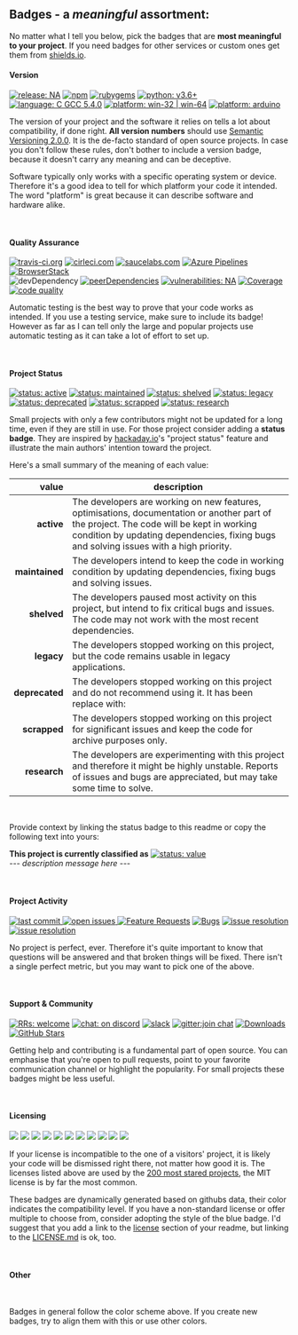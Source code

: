 ## Badges - a _meaningful_ assortment:

No matter what I tell you below, pick the badges that are **most meaningful to your project**. If you need badges for other services or custom ones get them from [shields.io][shields.io].

#### Version

<a href="#changelog"><img src="https://img.shields.io/github/release-pre/nqtronix/git-template.svg" alt="release: NA"></a>
<a href="https://www.npmjs.com/package/vue"><img src="https://img.shields.io/npm/v/vue.svg" alt="npm"></a>
<a href="https://rubygems.org/gems/bootstrap"><img src="https://img.shields.io/gem/v/bootstrap.svg" alt="rubygems"></a>
<a href=""><img src="https://img.shields.io/badge/python-v3.6+-blue.svg" alt="python: v3.6+"></a>
<a href="#about"><img src="https://img.shields.io/badge/language-C GCC 5.4.0-blue.svg" alt="language: C GCC 5.4.0"></a>
<a href=""><img src="https://img.shields.io/badge/platform-win--32 | win--64-blue.svg" alt="platform: win-32 | win-64"></a>
<a href=""><img src="https://img.shields.io/badge/platform-arduino-blue.svg" alt="platform: arduino"></a>


The version of your project and the software it relies on tells a lot about compatibility, if done right. **All version numbers** should use [Semantic Versioning 2.0.0][semver.org]. It is the de-facto standard of open source projects. In case you don't follow these rules, don't bother to include a version badge, because it doesn't carry any meaning and can be deceptive.

Software typically only works with a specific operating system or device. Therefore it's a good idea to tell for which platform your code it intended. The word "platform" is great because it can describe software and hardware alike.

<br>

#### Quality Assurance

<a href="https://travis-ci.org/freeCodeCamp/freeCodeCamp"><img src="https://travis-ci.org/freeCodeCamp/freeCodeCamp.svg?branch=staging" alt="travis-ci.org"></a>
<a href="https://circleci.com"><img src="https://circleci.com/gh/facebook/react.svg?style=shield&circle-token=:circle-token" alt="cirleci.com"></a>
<a href="https://app.saucelabs.com/builds/50f8372d79f743a3b25fb6ca4851ca4c"><img src="https://app.saucelabs.com/buildstatus/vuejs" alt="saucelabs.com"></a>
<a href="https://aka.ms/vscode-builds"><img src="https://vscode.visualstudio.com/_apis/public/build/definitions/a4cdce18-a05c-4bb8-9476-5d07e63bfd76/1/badge?branchName=master" alt="Azure Pipelines"></a>
<a href="https://www.browserstack.com/automate/public-build/SkxZcStBeExEdVJqQ2hWYnlWckpkNmNEY213SFp6WHFETWk2bGFuY3pCbz0tLXhqbHJsVlZhQnRBdEpod3NLSDMzaHc9PQ==--3d0b75245708616eb93113221beece33e680b229"><img src="https://www.browserstack.com/automate/badge.svg?badge_key=SkxZcStBeExEdVJqQ2hWYnlWckpkNmNEY213SFp6WHFETWk2bGFuY3pCbz0tLXhqbHJsVlZhQnRBdEpod3NLSDMzaHc9PQ==--3d0b75245708616eb93113221beece33e680b229" alt="BrowserStack"></a><br>
<img src="https://img.shields.io/david/dev/twbs/bootstrap.svg" alt="devDependency"></a>
<a href="https://coveralls.io/github/twbs/bootstrap?branch=v4-dev">
<img src="https://img.shields.io/david/peer/twbs/bootstrap.svg" alt="peerDependencies"></a>
<a href="https://david-dm.org/twbs/bootstrap?type=dev">
<a href="https://snyk.io/test/github/freecodecamp/freecodecamp"><img src="https://snyk.io/test/github/freecodecamp/freecodecamp/badge.svg" alt="vulnerabilities: NA"></a>
<a href="https://david-dm.org/twbs/bootstrap?type=peer"><img  src="https://img.shields.io/coveralls/github/twbs/bootstrap/v4-dev.svg" alt="Coverage"></a>
<a href="https://lgtm.com/projects/g/mrdoob/three.js/"><img src="https://img.shields.io/lgtm/grade/javascript/g/mrdoob/three.js.svg?label=code%20quality" alt="code quality"></a>

Automatic testing is the best way to prove that your code works as intended. If you use a testing service, make sure to include its badge! However as far as I can tell only the large and popular projects use automatic testing as it can take a lot of effort to set up.

<br>

#### Project Status

<a href="badges.md#project-status"><img src="https://img.shields.io/badge/status-active-brightgreen.svg" alt="status: active"></a>
<a href="badges.md#project-status"><img src="https://img.shields.io/badge/status-maintained-green.svg" alt="status: maintained"></a>
<a href="badges.md#project-status"><img src="https://img.shields.io/badge/status-shelved-yellowgreen.svg" alt="status: shelved"></a>
<a href="badges.md#project-status"><img src="https://img.shields.io/badge/status-legacy-yellow.svg" alt="status: legacy"></a>
<a href="badges.md#project-status"><img src="https://img.shields.io/badge/status-deprecated-orange.svg" alt="status: deprecated"></a>
<a href="badges.md#project-status"><img src="https://img.shields.io/badge/status-scrapped-red.svg" alt="status: scrapped"></a>
<a href="badges.md#project-status"><img src="https://img.shields.io/badge/status-research-violet.svg" alt="status: research"></a>

Small projects with only a few contributors might not be updated for a long time, even if they are still in use. For those project consider adding a **status badge**. They are inspired by [hackaday.io]'s "project status" feature and illustrate the main authors' intention toward the project.

Here's a small summary of the meaning of each value:

value      | description
----------:| ---
**active** | The developers are working on new features, optimisations, documentation or another part of the project. The code will be kept in working condition by updating dependencies, fixing bugs and solving issues with a high priority.
**maintained** | The developers intend to keep the code in working condition by updating dependencies, fixing bugs and solving issues.
**shelved** | The developers paused most activity on this project, but intend to fix critical bugs and issues. The code may not work with the most recent dependencies.
 **legacy** | The developers stopped working on this project, but the code remains usable in legacy applications.
**deprecated** | The developers stopped working on this project and do not recommend using it. It has been replace with:
**scrapped** | The developers stopped working on this project for significant issues and keep the code for archive purposes only.
**research** | The developers are experimenting with this project and therefore it might be highly unstable. Reports of issues and bugs are appreciated, but may take some time to solve.

<br>

Provide context by linking the status badge to this readme or copy the following text into yours:

**This project is currently classified as** <a href="badges.md#project-status"><img src="https://img.shields.io/badge/status-value-lightgrey.svg" alt="status: value"></a><br>
_--- description message here ---_


<br>

#### Project Activity

<a href="https://github.com/nqtronix/git-template/commits/master"><img src="https://img.shields.io/github/last-commit/nqtronix/git-template.svg" alt="last commit">
<a href="https://github.com/anfederico/Clairvoyant/issues"><img src="https://img.shields.io/github/issues/anfederico/Clairvoyant.svg" alt="open issues">
<a href="https://github.com/Microsoft/vscode/issues?q=is%3Aopen+is%3Aissue+label%3Afeature-request+sort%3Areactions-%2B1-desc"><img src="https://img.shields.io/github/issues/Microsoft/vscode/feature-request.svg" alt="Feature Requests"></a>
<a href="https://github.com/Microsoft/vscode/issues?utf8=✓&q=is%3Aissue+is%3Aopen+label%3Abug"><img src="https://img.shields.io/github/issues/Microsoft/vscode/bug.svg" alt="Bugs"></a>
<a href="https://isitmaintained.com"><img src="https://isitmaintained.com/badge/resolution/facebook/react.svg" alt="issue resolution"></a>
<a href="https://isitmaintained.com"><img src="https://isitmaintained.com/badge/open/facebook/react.svg" alt="issue resolution"></a>

No project is perfect, ever. Therefore it's quite important to know that questions will be answered and that broken things will be fixed. There isn't a single perfect metric, but you may want to pick one of the above.

<br>

#### Support & Community

<a href="http://makeapullrequest.com"><img src="https://img.shields.io/badge/PRs-welcome-brightgreen.svg" alt="RRs: welcome"></a>
<a href="https://chat.vuejs.org/"><img src="https://img.shields.io/badge/chat-on%20discord-7289da.svg" alt="chat: on discord"></a>
<a href="https://bootstrap-slack.herokuapp.com/"><img src="https://bootstrap-slack.herokuapp.com/badge.svg" alt="slack"></a>
<a href="https://gitter.im/airbnb/javascript?utm_source=badge&utm_medium=badge&utm_campaign=pr-badge"><img src="https://badges.gitter.im/Join%20Chat.svg" alt="gitter:join chat"></a>
<a href="https://npmcharts.com/compare/vue?minimal=true"><img src="https://img.shields.io/npm/dm/vue.svg" alt="Downloads"></a>
<a href=""><img src="https://img.shields.io/github/stars/IgorAntun/node-chat.svg" alt="GitHub Stars"></a>

Getting help and contributing is a fundamental part of open source. You can emphasise that you're open to pull requests, point to your favorite communication channel or highlight the popularity. For small projects these badges might be less useful.

<br>

#### Licensing

<a href="https://github.com/github/gitignore/blob/master/LICENSE.md"><img src="https://img.shields.io/github/license/github/gitignore.svg"></a>
<a href="https://github.com/rg3/youtube-dl/blob/master/LICENSE.md"><img src="https://img.shields.io/github/license/rg3/youtube-dl.svg"></a>
<a href="https://github.com/twbs/bootstrap/blob/v4-dev/LICENSE"><img src="https://img.shields.io/github/license/twbs/bootstrap.svg"></a>
<a href="https://github.com/tensorflow/tensorflow/blob/master/LICENSE.md"><img src="https://img.shields.io/github/license/tensorflow/tensorflow.svg"></a>
<a href="https://github.com/freeCodeCamp/freeCodeCamp/blob/master/LICENSE.md"><img src="https://img.shields.io/github/license/freeCodeCamp/freeCodeCamp.svg"></a>
<a href="https://github.comjwasham/coding-interview-university/blob/master/LICENSE.md"><img src="https://img.shields.io/github/license/jwasham/coding-interview-university.svg"></a>
<a href="https://github.com/justjavac/free-programming-books-zh_CN/blob/master/LICENSE.md"><img src="https://img.shields.io/github/license/justjavac/free-programming-books-zh_CN.svg"></a>
<a href="https://github.com/nodemailer/mailparser/blob/master/LICENSE.md"><img src="https://img.shields.io/github/license/nodemailer/mailparser.svg"></a>
<a href="https://github.com/sindresorhus/awesome/blob/master/LICENSE.md"><img src="https://img.shields.io/github/license/sindresorhus/awesome.svg"></a>
<a href="https://github.com/FortAwesome/Font-Awesome/blob/master/LICENSE.md"><img src="https://img.shields.io/github/license/FortAwesome/Font-Awesome.svg"></a>
<a href="#license"><img src="https://img.shields.io/badge/license-MIT | Unlicense-blue.svg"></a>

If your license is incompatible to the one of a visitors' project, it is likely your code will be dismissed right there, not matter how good it is. The licenses listed above are used by the [200 most stared projects][git-top200], the MIT license is by far the most common.

These badges are dynamically generated based on githubs data, their color indicates the compatibility level. If you have a non-standard license or offer multiple to choose from, consider adopting the style of the blue badge. I'd suggest that you add a link to the [license][git-readme-license] section of your readme, but linking to the [LICENSE.md][git-license] is ok, too.

<br>

#### Other

<a href="README.md"><img src="https://img.shields.io/badge/%20%20-best-brightgreen.svg" alt=""></a>
<a href="README.md"><img src="https://img.shields.io/badge/%20%20-good-green.svg" alt=""></a>
<a href="README.md"><img src="https://img.shields.io/badge/%20%20-ok-yellowgreen.svg" alt=""></a>
<a href="README.md"><img src="https://img.shields.io/badge/%20%20-meh-yellow.svg" alt=""></a>
<a href="README.md"><img src="https://img.shields.io/badge/%20%20-bad-orange.svg" alt=""></a>
<a href="README.md"><img src="https://img.shields.io/badge/%20%20-worst-red.svg" alt=""></a>
<a href="README.md"><img src="https://img.shields.io/badge/%20%20-other-blue.svg" alt=""></a>
<a href="README.md"><img src="https://img.shields.io/badge/%20%20-unknown-lightgrey.svg" alt=""></a>

Badges in general follow the color scheme above. If you create new badges, try to align them with this or use other colors.

<!-- LINKS -->

[semver.org]:https://semver.org/
[shields.io]:https://shields.io
[hackaday.io]:https://hackaday.io

[git-top200]:https://github.com/search?l=&p=1&q=stars%3A%3E500&ref=advsearch&type=Repositories&utf8=%E2%9C%93
[git-license]:LICENSE.md
[git-readme-license]:README.md#license



